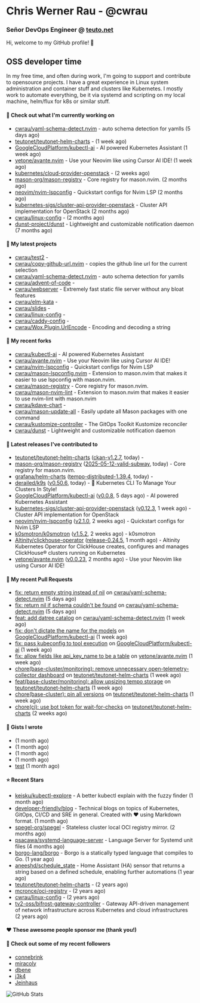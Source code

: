 # Chris Werner Rau - @cwrau
### Señor DevOps Engineer @ [teuto.net](https://teuto.net)

Hi, welcome to my GitHub profile! 👋

## OSS developer time
In my free time, and often during work, I'm going to support and contribute to opensource projects. I have a great experience in Linux system administration and container stuff and clusters like Kubernetes. I mostly work to automate everything, be it via systemd and scripting on my local machine, helm/flux for k8s or similar stuff.

#### 👷 Check out what I'm currently working on

- [cwrau/yaml-schema-detect.nvim](https://github.com/cwrau/yaml-schema-detect.nvim) - auto schema detection for yamlls (5 days ago)
- [teutonet/teutonet-helm-charts](https://github.com/teutonet/teutonet-helm-charts) -  (1 week ago)
- [GoogleCloudPlatform/kubectl-ai](https://github.com/GoogleCloudPlatform/kubectl-ai) - AI powered Kubernetes Assistant (1 week ago)
- [yetone/avante.nvim](https://github.com/yetone/avante.nvim) - Use your Neovim like using Cursor AI IDE! (1 week ago)
- [kubernetes/cloud-provider-openstack](https://github.com/kubernetes/cloud-provider-openstack) -  (2 weeks ago)
- [mason-org/mason-registry](https://github.com/mason-org/mason-registry) - Core registry for mason.nvim. (2 months ago)
- [neovim/nvim-lspconfig](https://github.com/neovim/nvim-lspconfig) - Quickstart configs for Nvim LSP (2 months ago)
- [kubernetes-sigs/cluster-api-provider-openstack](https://github.com/kubernetes-sigs/cluster-api-provider-openstack) - Cluster API implementation for OpenStack (2 months ago)
- [cwrau/linux-config](https://github.com/cwrau/linux-config) -  (2 months ago)
- [dunst-project/dunst](https://github.com/dunst-project/dunst) - Lightweight and customizable notification daemon (7 months ago)

#### 🌱 My latest projects

- [cwrau/test2](https://github.com/cwrau/test2) - 
- [cwrau/copy-github-url.nvim](https://github.com/cwrau/copy-github-url.nvim) - copies the github line url for the current selection
- [cwrau/yaml-schema-detect.nvim](https://github.com/cwrau/yaml-schema-detect.nvim) - auto schema detection for yamlls
- [cwrau/advent-of-code](https://github.com/cwrau/advent-of-code) - 
- [cwrau/webserver](https://github.com/cwrau/webserver) - Extremely fast static file server without any bloat features
- [cwrau/elm-kata](https://github.com/cwrau/elm-kata) - 
- [cwrau/slides](https://github.com/cwrau/slides) - 
- [cwrau/linux-config](https://github.com/cwrau/linux-config) - 
- [cwrau/caddy-config](https://github.com/cwrau/caddy-config) - 
- [cwrau/Wox.Plugin.UrlEncode](https://github.com/cwrau/Wox.Plugin.UrlEncode) - Encoding and decoding a string

#### 🍴 My recent forks

- [cwrau/kubectl-ai](https://github.com/cwrau/kubectl-ai) - AI powered Kubernetes Assistant
- [cwrau/avante.nvim](https://github.com/cwrau/avante.nvim) - Use your Neovim like using Cursor AI IDE!
- [cwrau/nvim-lspconfig](https://github.com/cwrau/nvim-lspconfig) - Quickstart configs for Nvim LSP
- [cwrau/mason-lspconfig.nvim](https://github.com/cwrau/mason-lspconfig.nvim) - Extension to mason.nvim that makes it easier to use lspconfig with mason.nvim.
- [cwrau/mason-registry](https://github.com/cwrau/mason-registry) - Core registry for mason.nvim.
- [cwrau/mason-nvim-lint](https://github.com/cwrau/mason-nvim-lint) - Extension to mason.nvim that makes it easier to use nvim-lint with mason.nvim
- [cwrau/kdave-chart](https://github.com/cwrau/kdave-chart) - 
- [cwrau/mason-update-all](https://github.com/cwrau/mason-update-all) - Easily update all Mason packages with one command
- [cwrau/kustomize-controller](https://github.com/cwrau/kustomize-controller) - The GitOps Toolkit Kustomize reconciler
- [cwrau/dunst](https://github.com/cwrau/dunst) - Lightweight and customizable notification daemon

#### 🔭 Latest releases I've contributed to

- [teutonet/teutonet-helm-charts](https://github.com/teutonet/teutonet-helm-charts) ([ckan-v1.2.7](https://github.com/teutonet/teutonet-helm-charts/releases/tag/ckan-v1.2.7), today) - 
- [mason-org/mason-registry](https://github.com/mason-org/mason-registry) ([2025-05-12-valid-subway](https://github.com/mason-org/mason-registry/releases/tag/2025-05-12-valid-subway), today) - Core registry for mason.nvim.
- [grafana/helm-charts](https://github.com/grafana/helm-charts) ([tempo-distributed-1.39.4](https://github.com/grafana/helm-charts/releases/tag/tempo-distributed-1.39.4), today) - 
- [derailed/k9s](https://github.com/derailed/k9s) ([v0.50.6](https://github.com/derailed/k9s/releases/tag/v0.50.6), today) - 🐶 Kubernetes CLI To Manage Your Clusters In Style!
- [GoogleCloudPlatform/kubectl-ai](https://github.com/GoogleCloudPlatform/kubectl-ai) ([v0.0.8](https://github.com/GoogleCloudPlatform/kubectl-ai/releases/tag/v0.0.8), 5 days ago) - AI powered Kubernetes Assistant
- [kubernetes-sigs/cluster-api-provider-openstack](https://github.com/kubernetes-sigs/cluster-api-provider-openstack) ([v0.12.3](https://github.com/kubernetes-sigs/cluster-api-provider-openstack/releases/tag/v0.12.3), 1 week ago) - Cluster API implementation for OpenStack
- [neovim/nvim-lspconfig](https://github.com/neovim/nvim-lspconfig) ([v2.1.0](https://github.com/neovim/nvim-lspconfig/releases/tag/v2.1.0), 2 weeks ago) - Quickstart configs for Nvim LSP
- [k0smotron/k0smotron](https://github.com/k0smotron/k0smotron) ([v1.5.2](https://github.com/k0smotron/k0smotron/releases/tag/v1.5.2), 2 weeks ago) - k0smotron
- [Altinity/clickhouse-operator](https://github.com/Altinity/clickhouse-operator) ([release-0.24.5](https://github.com/Altinity/clickhouse-operator/releases/tag/release-0.24.5), 1 month ago) - Altinity Kubernetes Operator for ClickHouse creates, configures and manages ClickHouse® clusters running on Kubernetes
- [yetone/avante.nvim](https://github.com/yetone/avante.nvim) ([v0.0.23](https://github.com/yetone/avante.nvim/releases/tag/v0.0.23), 2 months ago) - Use your Neovim like using Cursor AI IDE!

#### 🔨 My recent Pull Requests

- [fix: return empty string instead of nil](https://github.com/cwrau/yaml-schema-detect.nvim/pull/4) on [cwrau/yaml-schema-detect.nvim](https://github.com/cwrau/yaml-schema-detect.nvim) (5 days ago)
- [fix: return nil if schema couldn't be found](https://github.com/cwrau/yaml-schema-detect.nvim/pull/3) on [cwrau/yaml-schema-detect.nvim](https://github.com/cwrau/yaml-schema-detect.nvim) (5 days ago)
- [feat: add datree catalog](https://github.com/cwrau/yaml-schema-detect.nvim/pull/2) on [cwrau/yaml-schema-detect.nvim](https://github.com/cwrau/yaml-schema-detect.nvim) (1 week ago)
- [fix: don't dictate the name for the models](https://github.com/GoogleCloudPlatform/kubectl-ai/pull/127) on [GoogleCloudPlatform/kubectl-ai](https://github.com/GoogleCloudPlatform/kubectl-ai) (1 week ago)
- [fix: pass kubeconfig to tool execution](https://github.com/GoogleCloudPlatform/kubectl-ai/pull/126) on [GoogleCloudPlatform/kubectl-ai](https://github.com/GoogleCloudPlatform/kubectl-ai) (1 week ago)
- [fix: allow fields like api_key_name to be a table](https://github.com/yetone/avante.nvim/pull/1938) on [yetone/avante.nvim](https://github.com/yetone/avante.nvim) (1 week ago)
- [chore(base-cluster/monitoring): remove unnecessary open-telemetry-collector dashboard](https://github.com/teutonet/teutonet-helm-charts/pull/1449) on [teutonet/teutonet-helm-charts](https://github.com/teutonet/teutonet-helm-charts) (1 week ago)
- [feat(base-cluster/monitoring): allow upsizing tempo storage](https://github.com/teutonet/teutonet-helm-charts/pull/1448) on [teutonet/teutonet-helm-charts](https://github.com/teutonet/teutonet-helm-charts) (1 week ago)
- [chore(base-cluster): pin all versions](https://github.com/teutonet/teutonet-helm-charts/pull/1447) on [teutonet/teutonet-helm-charts](https://github.com/teutonet/teutonet-helm-charts) (1 week ago)
- [chore(ci): use bot token for wait-for-checks](https://github.com/teutonet/teutonet-helm-charts/pull/1446) on [teutonet/teutonet-helm-charts](https://github.com/teutonet/teutonet-helm-charts) (2 weeks ago)

#### 📓 Gists I wrote

- [](https://gist.github.com/85c73a60676b98638dc9789155cef9b3) (1 month ago)
- [](https://gist.github.com/69a382004ce7326d792ff10d6c26e553) (1 month ago)
- [](https://gist.github.com/f0bf8a208067c4bce5e8731c4caf5adc) (1 month ago)
- [](https://gist.github.com/997058533974174c5317135b3a4f0329) (1 month ago)
- [test](https://gist.github.com/3caaaa92ab8f3dc19895ff1a54c3fd54) (1 month ago)

#### ⭐ Recent Stars

- [keisku/kubectl-explore](https://github.com/keisku/kubectl-explore) - A better kubectl explain with the fuzzy finder (1 month ago)
- [developer-friendly/blog](https://github.com/developer-friendly/blog) - Technical blogs on topics of Kubernetes, GitOps, CI/CD and SRE in general. Created with ❤️ using Markdown format. (1 month ago)
- [spegel-org/spegel](https://github.com/spegel-org/spegel) - Stateless cluster local OCI registry mirror. (2 months ago)
- [psacawa/systemd-language-server](https://github.com/psacawa/systemd-language-server) - Language Server for Systemd unit files (4 months ago)
- [borgo-lang/borgo](https://github.com/borgo-lang/borgo) - Borgo is a statically typed language that compiles to Go. (1 year ago)
- [aneeshd/schedule_state](https://github.com/aneeshd/schedule_state) - Home Assistant (HA) sensor that returns a string based on a defined schedule, enabling further automations (1 year ago)
- [teutonet/teutonet-helm-charts](https://github.com/teutonet/teutonet-helm-charts) -  (2 years ago)
- [mcronce/oci-registry](https://github.com/mcronce/oci-registry) -  (2 years ago)
- [cwrau/linux-config](https://github.com/cwrau/linux-config) -  (2 years ago)
- [tv2-oss/bifrost-gateway-controller](https://github.com/tv2-oss/bifrost-gateway-controller) - Gateway API-driven management of network infrastructure across Kubernetes and cloud infrastructures (2 years ago)

#### ❤️ These awesome people sponsor me (thank you!)


#### 👯 Check out some of my recent followers

- [connebrink](https://github.com/connebrink)
- [miracoly](https://github.com/miracoly)
- [dbene](https://github.com/dbene)
- [j3k4](https://github.com/j3k4)
- [Jeinhaus](https://github.com/Jeinhaus)

![GitHub Stats](https://github-readme-stats.vercel.app/api?username=cwrau&count_private=false&theme=tokyonight&show_icons=true)
